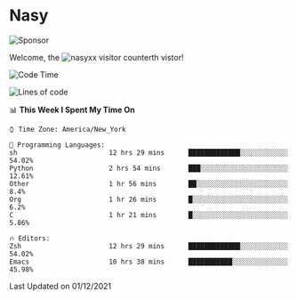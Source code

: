 # Nasy

<!--
<p align="center">
<img height="200" src="https://github-readme-stats.vercel.app/api?username=nasyxx&count_private=true&show_icons=true&theme=dracula&include_all_commits=true"/>
<img height="200" src="https://github-readme-stats.vercel.app/api/top-langs/?username=nasyxx&theme=dracula&hide=html,jupyter+notebook&count_private=true&show_icons=true"/>
</p>

  
----------------
-->

![Sponsor](https://img.shields.io/static/v1.svg?label=Sponsor&message=%E2%9D%A4&logo=GitHub&style=flat&color=pink)
 
Welcome, the ![nasyxx visitor counter](https://count.getloli.com/get/@nasyxx?theme=rule34)th vistor!
 
<!--START_SECTION:waka-->
![Code Time](http://img.shields.io/badge/Code%20Time-1%2C509%20hrs%2045%20mins-blue)

![Lines of code](https://img.shields.io/badge/From%20Hello%20World%20I%27ve%20Written-5%20Million%20lines%20of%20code-blue)

📊 **This Week I Spent My Time On** 

```text
⌚︎ Time Zone: America/New_York

💬 Programming Languages: 
sh                       12 hrs 29 mins      █████████████░░░░░░░░░░░░   54.02% 
Python                   2 hrs 54 mins       ███░░░░░░░░░░░░░░░░░░░░░░   12.61% 
Other                    1 hr 56 mins        ██░░░░░░░░░░░░░░░░░░░░░░░   8.4% 
Org                      1 hr 26 mins        █░░░░░░░░░░░░░░░░░░░░░░░░   6.2% 
C                        1 hr 21 mins        █░░░░░░░░░░░░░░░░░░░░░░░░   5.86%

🔥 Editors: 
Zsh                      12 hrs 29 mins      █████████████░░░░░░░░░░░░   54.02% 
Emacs                    10 hrs 38 mins      ███████████░░░░░░░░░░░░░░   45.98%

```


 Last Updated on 01/12/2021
<!--END_SECTION:waka-->

<!-- ![visitors](https://visitor-badge.laobi.icu/badge?page_id=nasyxx.nasyxx) -->
